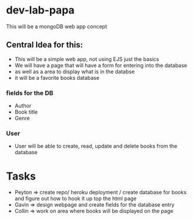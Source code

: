 # dev-lab-papa
This will be a mongoDB web app concept 

## Central Idea for this: 

 - This will be a simple web app, not using EJS just the basics
 - We will have a page that will have a form for entering into the database
 - as well as a area to display what is in the databse 
 - it will be a favorite books database 
 
### fields for the DB 
 - Author
 - Book title 
 - Genre 


### User 
 - User will be able to create, read, update and delete books from the database


# Tasks

 - Peyton => create repo/ heroku deployment / create database for books and figure out how to hook it up top the html page 
 - Gavin => design webpage and create fields for the database entry
 - Collin => work on area where books will be displayed on the page  

